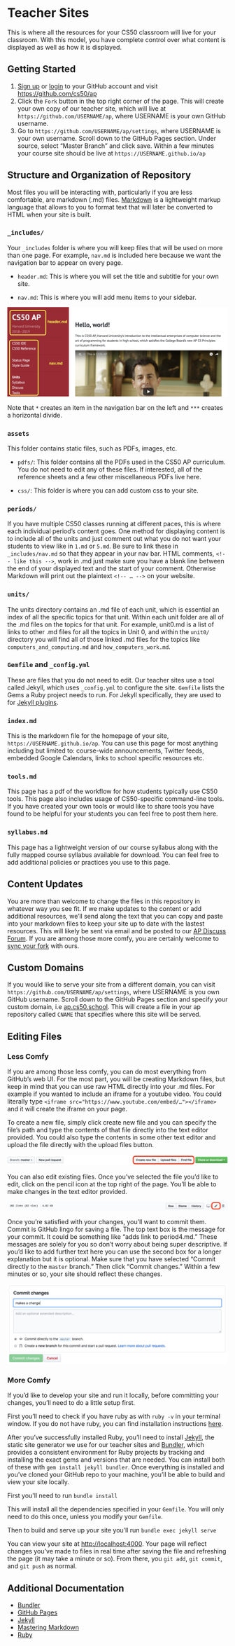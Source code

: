 # Teacher Sites
This is where all the resources for your CS50 classroom will live for your classroom. With this model, you have complete control over what content is displayed as well as how it is displayed.

## Getting Started
1) [Sign up](https://github.com/join) or [login](https://github.com/login?return_to=%2Fjoin) to your GitHub account and visit <https://github.com/cs50/ap>
2) Click the `Fork` button in the top right corner of the page. This will create your own copy of our teacher site, which will live at `https://github.com/USERNAME/ap`, where USERNAME is your own GitHub username.
3) Go to `https://github.com/USERNAME/ap/settings`, where USERNAME is your own username. Scroll down to the GitHub Pages section. Under source, select “Master Branch” and click save.
Within a few minutes your course site should be live at `https://USERNAME.github.io/ap`

## Structure and Organization of Repository
Most files you will be interacting with, particularly if you are less comfortable, are markdown (.md) files. [Markdown](https://www.markdownguide.org/basic-syntax) is a lightweight markup language that allows to you to format text that will later be converted to HTML when your site is built. 

### `_includes/`

Your `_includes` folder is where you will keep files that will be used on more than one page. For example, `nav.md` is included here because we want the navigation bar to appear on every page.
  
  * `header.md`: This is where you will set the title and subtitle for your own site.

  * `nav.md`: This is where you will add menu items to your sidebar. 

![](/teacher_sites/_includes.png)

Note that `*` creates an item in the navigation bar on the left and `***` creates a horizontal divide.

### `assets` 
This folder contains static files, such as PDFs, images, etc.

  * `pdfs/`: This folder contains all the PDFs used in the CS50 AP curriculum. You do not need to edit any of these files. If interested, all of the reference sheets and a few other miscellaneous PDFs live here. 
  
  * `css/`: This folder is where you can add custom css to your site. 

### `periods/`
If you have multiple CS50 classes running at different paces, this is where each individual period’s content goes. One method for displaying content is to include all of the units and just comment out what you do not want your students to view like in `1.md` or `5.md`. Be sure to link these in `_includes/nav.md` so that they appear in your nav bar. HTML comments, `<!-- like this -->`, work in .md just make sure you have a blank line between the end of your displayed text and the start of your comment. Otherwise Markdown will print out the plaintext `<!-- … -->` on your website.

### `units/`
The units directory contains an .md file of each unit, which is essential an index of all the specific topics for that unit. Within each unit folder are all of the .md files on the topics for that unit. For example, unit0.md is a list of links to other .md files for all the topics in Unit 0, and within the `unit0/` directory you will find all of those linked .md files for the topics like `computers_and_computing.md` and `how_computers_work.md`.

### `Gemfile` and `_config.yml`
These are files that you do not need to edit. Our teacher sites use a tool called Jekyll, which uses `_config.yml` to configure the site. `Gemfile` lists the Gems a Ruby project needs to run. For Jekyll specifically, they are used to for [Jekyll plugins](https://jekyllrb.com/docs/plugins/).

### `index.md`
This is the markdown file for the homepage of your site, `https://USERNAME.github.io/ap`. You can use this page for most anything including but limited to: course-wide announcements, Twitter feeds, embedded Google Calendars, links to school specific resources etc.

### `tools.md`
This page has a pdf of the workflow for how students typically use CS50 tools. This page also includes usage of CS50-specific command-line tools. If you have created your own tools or would like to share tools you have found to be helpful for your students you can feel free to post them here.

### `syllabus.md`
This page has a lightweight version of our course syllabus along with the fully mapped course syllabus available for download. You can feel free to add additional policies or practices you use to this page.

## Content Updates
You are more than welcome to change the files in this repository in whatever way you see fit. If we make updates to the content or add additional resources, we’ll send along the text that you can copy and paste into your markdown files to keep your site up to date with the lastest resources. This will likely be sent via email and be posted to our [AP Discuss Forum](https://groups.google.com/a/cs50.net/forum/#!forum/ap-discuss). If you are among those more comfy, you are certainly welcome to [sync your fork](https://help.github.com/articles/syncing-a-fork/) with ours. 

## Custom Domains

If you would like to serve your site from a different domain, you can visit `https://github.com/USERNAME/ap/settings`, where USERNAME is you own GitHub username. Scroll down to the GitHub Pages section and specify your custom domain, i.e [ap.cs50.school](https://ap.cs50.school). This will create a file in your ap repository called `CNAME` that specifies where this site will be served. 

## Editing Files
### Less Comfy
If you are among those less comfy, you can do most everything from GitHub’s web UI. For the most part, you will be creating Markdown files, but keep in mind that you can use raw HTML directly into your .md files. For example if you wanted to include an iframe for a youtube video. You could literally type `<iframe src="https://www.youtube.com/embed/…"></iframe>` and it will create the iframe on your page. 

To create a new file, simply click create new file and you can specify the file’s path and type the contents of that file directly into the text editor provided. You could also type the contents in some other text editor and upload the file directly with the upload files button. 

![](/teacher_sites/github1.png)

You can also edit existing files. Once you’ve selected the file you’d like to edit, click on the pencil icon at the top right of the page. You’ll be able to make changes in the text editor provided.

![](/teacher_sites/github2.png)
 
Once you’re satisfied with your changes, you’ll want to commit them. Commit is GitHub lingo for saving a file. The top text box is the message for your commit. It could be something like “adds link to period4.md.” These messages are solely for you so don’t worry about being super descriptive. If you’d like to add further text here you can use the second box for a longer explanation but it is optional. Make sure that you have selected “Commit directly to the `master` branch.” Then click “Commit changes.” 
Within a few minutes or so, your site should reflect these changes.

![](/teacher_sites/github3.png)

### More Comfy
If you’d like to develop your site and run it locally, before committing your changes, you’ll need to do a little setup first.

First you’ll need to check if you have ruby as with `ruby -v` in your terminal window. If you do not have ruby, you can find installation instructions [here](https://www.ruby-lang.org/en/documentation/installation/). 

After you’ve successfully installed Ruby, you’ll need to install [Jekyll](https://jekyllrb.com/docs/), the static site generator we use for our teacher sites and [Bundler](https://bundler.io/docs.html), which provides a consistent environment for Ruby projects by tracking and installing the exact gems and versions that are needed. You can install both of these with `gem install jekyll bundler`. Once everything is installed and you’ve cloned your GitHub repo to your machine, you’ll be able to build and view your site locally.

First you'll need to run
`bundle install`

This will install all the dependencies specified in your `Gemfile`. You will only need to do this once, unless you modify your `Gemfile`.

Then to build and serve up your site you’ll run
`bundle exec jekyll serve`

You can view your site at <http://localhost:4000>. Your page will reflect changes you’ve made to files in real time after saving the file and refreshing the page (it may take a minute or so). From there, you `git add`, `git commit`, and `git push` as normal.

## Additional Documentation

* [Bundler](https://bundler.io/docs.html)
* [GitHub Pages](https://help.github.com/categories/github-pages-basics/)
* [Jekyll](https://jekyllrb.com/docs/)
* [Mastering Markdown](https://guides.github.com/features/mastering-markdown/)
* [Ruby](https://ruby-doc.org/)
